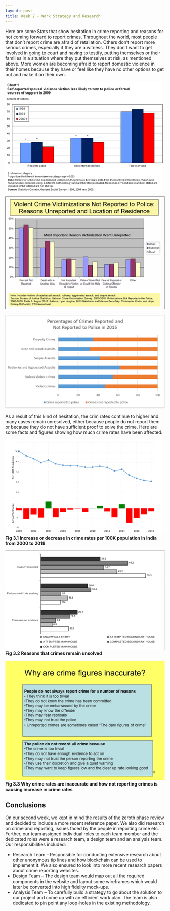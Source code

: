 ```yaml
---
layout: post
title: Week 2 - Work Strategy and Research
---
```


Here are some Stats that show hesitation in crime reporting and reasons for not coming forward to report crimes. Throughout the world, most people that don’t report crime are afraid of retaliation. Others don’t report more serious crimes, especially if they are a witness. They don’t want to get involved in going to court and having to testify, putting themselves or their families in a situation where they put themselves at risk, as mentioned above. More women are becoming afraid to report domestic violence in their homes because they have or feel like they have no other options to get out and make it on their own.

![chart1](https://raw.githubusercontent.com/anonymous-tip-off/anonymous-tip-off.github.io/master/images/week2/c1.png)

![chart2](https://raw.githubusercontent.com/anonymous-tip-off/anonymous-tip-off.github.io/master/images/week2/c2.png)

![chart3](https://raw.githubusercontent.com/anonymous-tip-off/anonymous-tip-off.github.io/master/images/week2/c3.png)

As a result of this kind of hesitation, the crim rates continue to higher and many cases remain unresolved, either because people do not report them or because they do not have sufficient proof to solve the crime. Here are some facts and figures showing how much crime rates have been affected. 

![fig3](https://raw.githubusercontent.com/anonymous-tip-off/anonymous-tip-off.github.io/master/images/week2/fig3.png)
<strong>Fig 3.1 Increase or decrease in crime rates per 100K population in India from 2000 to 2018</strong>

![chart4](https://raw.githubusercontent.com/anonymous-tip-off/anonymous-tip-off.github.io/master/images/week2/c4.png)
<strong>Fig 3.2 Reasons that crimes remain unsolved</strong>

![chart5](https://raw.githubusercontent.com/anonymous-tip-off/anonymous-tip-off.github.io/master/images/week2/c5.png)
<strong>Fig 3.3 Why crime rates are inaccurate and how not reporting crimes is causing increase in crime rates</strong>

## Conclusions

On our second week, we kept in mind the results of the zeroth phase review and decided to include a more recent reference paper. We also did research on crime and reporting, issues faced by the people in reporting crime etc. Further, our team assigned individual roles to each team member and the dedicated roles were a research team, a design team and an analysis team. Our responsibilities included:
- Research Team – Responsible for conducting extensive research about other anonymous tip lines and how blockchain can be used to implement it. We also ensured to look into more recent research papers about crime reporting websites.
- Design Team – The design team would map out all the required components in the website and layout some wireframes which would later be converted into high fidelity mock-ups.
- Analysis Team – To carefully build a strategy to go about the solution to our project and come up with an efficient work plan. The team is also dedicated to pin point any loop-holes in the existing methodology.
